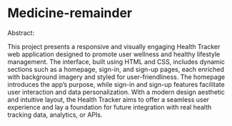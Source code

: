# Medicine-remainder
Abstract:

This project presents a responsive and visually engaging Health Tracker web application designed to promote user wellness and healthy lifestyle management. The interface, built using HTML and CSS, includes dynamic sections such as a homepage, sign-in, and sign-up pages, each enriched with background imagery and styled for user-friendliness. The homepage introduces the app’s purpose, while sign-in and sign-up features facilitate user interaction and data personalization. With a modern design aesthetic and intuitive layout, the Health Tracker aims to offer a seamless user experience and lay a foundation for future integration with real health tracking data, analytics, or APIs.
